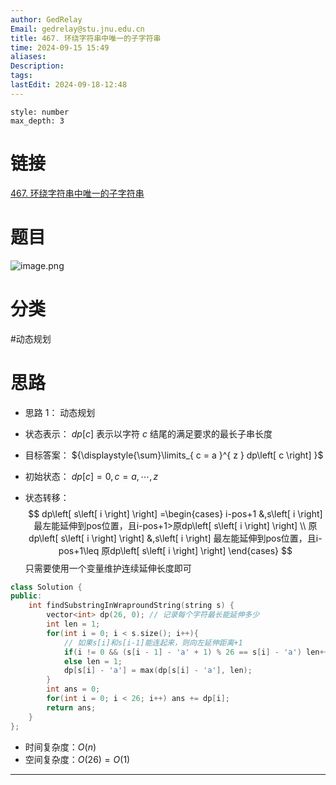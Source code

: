 ```yaml
---
author: GedRelay
Email: gedrelay@stu.jnu.edu.cn
title: 467. 环绕字符串中唯一的子字符串
time: 2024-09-15 15:49
aliases: 
Description: 
tags: 
lastEdit: 2024-09-18-12:48
---
```


```toc
style: number
max_depth: 3
```

# 链接
[467. 环绕字符串中唯一的子字符串](https://leetcode.cn/problems/unique-substrings-in-wraparound-string/) 

# 题目
![image.png](https://ged-pic-bed.oss-cn-guangzhou.aliyuncs.com/img/202409151549111.png)


# 分类
#动态规划 

# 思路
- 思路 1：
动态规划
- 状态表示：
${dp\left[ c \right]  }$ 表示以字符 ${c }$ 结尾的满足要求的最长子串长度

- 目标答案：
${\displaystyle{\sum}\limits_{ c = a }^{ z } dp\left[ c \right]  }$ 

- 初始状态：
${dp\left[ c \right] =0,c=a,\cdots ,z }$

- 状态转移：
$$
dp\left[ s\left[ i \right]  \right] =\begin{cases} i-pos+1 &,s\left[ i \right] 最左能延伸到pos位置，且i-pos+1>原dp\left[ s\left[ i \right]  \right] \\ 原dp\left[ s\left[ i \right]  \right] &,s\left[ i \right] 最左能延伸到pos位置，且i-pos+1\leq 原dp\left[ s\left[ i \right]  \right]  \end{cases} 
$$
只需要使用一个变量维护连续延伸长度即可

```cpp
class Solution {
public:
    int findSubstringInWraproundString(string s) {
        vector<int> dp(26, 0); // 记录每个字符最长能延伸多少
        int len = 1;
        for(int i = 0; i < s.size(); i++){
            // 如果s[i]和s[i-1]能连起来，则向左延伸距离+1
            if(i != 0 && (s[i - 1] - 'a' + 1) % 26 == s[i] - 'a') len++;
            else len = 1;
            dp[s[i] - 'a'] = max(dp[s[i] - 'a'], len);
        }
        int ans = 0;
        for(int i = 0; i < 26; i++) ans += dp[i];
        return ans;
    }
};
```


- 时间复杂度：${O\left( n \right)  }$ 
- 空间复杂度：${O\left( 26 \right) =O\left( 1 \right)  }$ 


---

